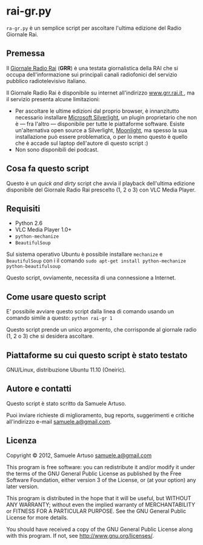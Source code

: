 rai-gr.py
=========

`ra-gr.py` è un semplice script per ascoltare l'ultima edizione del Radio Giornale Rai.

Premessa
--------
Il [Giornale Radio Rai](http://www.grr.rai.it "Giornale Radio Rai") (**GRR**) è una testata giornalistica della RAI che si occupa dell'informazione sui principali canali radiofonici del servizio pubblico radiotelevisivo italiano.

Il Giornale Radio Rai è disponibile su internet all'indirizzo [www.grr.rai.it ](http://www.grr.rai.it "www.grr.rai.it"), ma il servizio presenta alcune limitazioni:

* Per ascoltare le ultime edizioni dal proprio browser, è innanzitutto necessario installare [Microsoft Silverlight](http://www.microsoft.com/silverlight/ "Microsoft Silverlight"), un plugin proprietario che non è — fra l'altro — disponibile per tutte le piattaforme software. Esiste un'alternativa open source a Silverlight, [Moonlight](http://www.mono-project.com/moonlight "Moonlight"), ma spesso la sua installazione può essere problematica, o per lo meno questo è quello che è accade sul laptop dell'autore di questo script :)
* Non sono disponibili dei podcast.

Cosa fa questo script
---------------------
Questo è un *quick and dirty* script che avvia il playback dell'ultima edizione disponibile del Giornale Radio Rai prescelto (1, 2 o 3) con VLC Media Player.

Requisiti
---------
* Python 2.6
* VLC Media Player 1.0+
* `python-mechanize`
* `BeautifulSoup`

Sul sistema operativo Ubuntu è possibile installare `mechanize` e `BeautifulSoup` con i il comando `sudo apt-get install python-mechanize python-beautifulsoup`

Questo script, ovviamente, necessita di una connessione a Internet.

Come usare questo script
------------------------
E' possibile avviare questo script dalla linea di comando usando un comando simile a questo: `python rai-gr 1`

Questo script prende un unico argomento, che corrisponde al giornale radio (1, 2 o 3) che si desidera ascoltare.

Piattaforme su cui questo script è stato testato
------------------------------------------------
GNU/Linux, distribuzione Ubuntu 11.10 (Oneiric).

Autore e contatti
-----------------
Questo script è stato scritto da Samuele Artuso.

Puoi inviare richieste di miglioramento, bug reports, suggerimenti e critiche all'indirizzo e-mail <samuele.a@gmail.com>.

Licenza
-------
Copyright © 2012, Samuele Artuso <samuele.a@gmail.com>

This program is free software: you can redistribute it and/or modify it under the terms of the GNU General Public License as published by the Free Software Foundation, either version 3 of the License, or (at your option) any later version.

This program is distributed in the hope that it will be useful, but WITHOUT ANY WARRANTY; without even the implied warranty of MERCHANTABILITY or FITNESS FOR A PARTICULAR PURPOSE.  See the GNU General Public License for more details.

You should have received a copy of the GNU General Public License along with this program.  If not, see <http://www.gnu.org/licenses/>.
